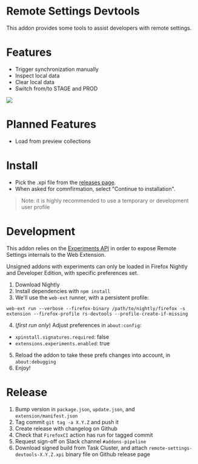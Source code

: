# Remote Settings Devtools

This addon provides some tools to assist developers with remote settings.

# Features

- Trigger synchronization manually
- Inspect local data
- Clear local data
- Switch from/to STAGE and PROD

![](screenshot.png)

# Planned Features

- Load from preview collections

# Install

- Pick the .xpi file from the [releases page](https://github.com/mozilla/remote-settings-devtools/releases).
- When asked for comnfirmation, select "Continue to installation".

> Note: it is highly recommended to use a temporary or development user profile

# Development


This addon relies on the [Experiments API](https://firefox-source-docs.mozilla.org/toolkit/components/extensions/webextensions/basics.html#webextensions-experiments) in order to expose Remote Settings internals to the Web Extension.

Unsigned addons with experiments can only be loaded in Firefox Nightly and Developer Edition, with specific preferences set.

1. Download Nightly
2. Install dependencies with `npm install`
3. We'll use the `web-ext` runner, with a persistent profile:
```
web-ext run --verbose --firefox-binary /path/to/nightly/firefox -s extension --firefox-profile rs-devtools --profile-create-if-missing
```
4. (*first run only*) Adjust preferences in `about:config`:
- `xpinstall.signatures.required`: false
- `extensions.experiments.enabled`: true
5. Reload the addon to take these prefs changes into account, in `about:debugging`
6. Enjoy!

# Release

1. Bump version in ``package.json``, ``update.json``, and ``extension/manifest.json``
2. Tag commit ``git tag -a X.Y.Z`` and push it
3. Create release with changelog on Github
4. Check that ``FirefoxCI`` action has run for tagged commit
5. Request sign-off on Slack channel ``#addons-pipeline``
6. Download signed build from Task Cluster, and attach ``remote-settings-devtools-X.Y.Z.xpi`` binary file on Github release page
